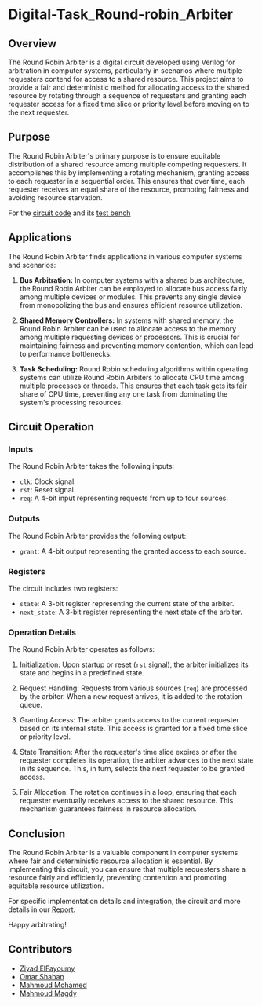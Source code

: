 # Digital-Task_Round-robin_Arbiter

## Overview

The Round Robin Arbiter is a digital circuit developed using Verilog for arbitration in computer systems, particularly in scenarios where multiple requesters contend for access to a shared resource. This project aims to provide a fair and deterministic method for allocating access to the shared resource by rotating through a sequence of requesters and granting each requester access for a fixed time slice or priority level before moving on to the next requester.

## Purpose

The Round Robin Arbiter's primary purpose is to ensure equitable distribution of a shared resource among multiple competing requesters. It accomplishes this by implementing a rotating mechanism, granting access to each requester in a sequential order. This ensures that over time, each requester receives an equal share of the resource, promoting fairness and avoiding resource starvation.

For the [circuit code](/round_robin.v) and its [test bench](/round_robin_tb.v)  

## Applications

The Round Robin Arbiter finds applications in various computer systems and scenarios:

1. **Bus Arbitration:** In computer systems with a shared bus architecture, the Round Robin Arbiter can be employed to allocate bus access fairly among multiple devices or modules. This prevents any single device from monopolizing the bus and ensures efficient resource utilization.

2. **Shared Memory Controllers:** In systems with shared memory, the Round Robin Arbiter can be used to allocate access to the memory among multiple requesting devices or processors. This is crucial for maintaining fairness and preventing memory contention, which can lead to performance bottlenecks.

3. **Task Scheduling:** Round Robin scheduling algorithms within operating systems can utilize Round Robin Arbiters to allocate CPU time among multiple processes or threads. This ensures that each task gets its fair share of CPU time, preventing any one task from dominating the system's processing resources.

## Circuit Operation

### Inputs

The Round Robin Arbiter takes the following inputs:

- `clk`: Clock signal.
- `rst`: Reset signal.
- `req`: A 4-bit input representing requests from up to four sources.

### Outputs

The Round Robin Arbiter provides the following output:

- `grant`: A 4-bit output representing the granted access to each source.

### Registers

The circuit includes two registers:

- `state`: A 3-bit register representing the current state of the arbiter.
- `next_state`: A 3-bit register representing the next state of the arbiter.

### Operation Details

The Round Robin Arbiter operates as follows:

1. Initialization: Upon startup or reset (`rst` signal), the arbiter initializes its state and begins in a predefined state.

2. Request Handling: Requests from various sources (`req`) are processed by the arbiter. When a new request arrives, it is added to the rotation queue.

3. Granting Access: The arbiter grants access to the current requester based on its internal state. This access is granted for a fixed time slice or priority level.

4. State Transition: After the requester's time slice expires or after the requester completes its operation, the arbiter advances to the next state in its sequence. This, in turn, selects the next requester to be granted access.

5. Fair Allocation: The rotation continues in a loop, ensuring that each requester eventually receives access to the shared resource. This mechanism guarantees fairness in resource allocation.


## Conclusion

The Round Robin Arbiter is a valuable component in computer systems where fair and deterministic resource allocation is essential. By implementing this circuit, you can ensure that multiple requesters share a resource fairly and efficiently, preventing contention and promoting equitable resource utilization.

For specific implementation details and integration, the circuit and more details in our [Report](/round_robin.pdf).

Happy arbitrating!

## Contributors

- [Ziyad ElFayoumy](https://github.com/Zoz-HF)
- [Omar Shaban](https://github.com/omarshaban02)
- [Mahmoud Mohamed](https://github.com/Mahmoudm007)
- [Mahmoud Magdy](https://github.com/MahmoudMagdy404)

